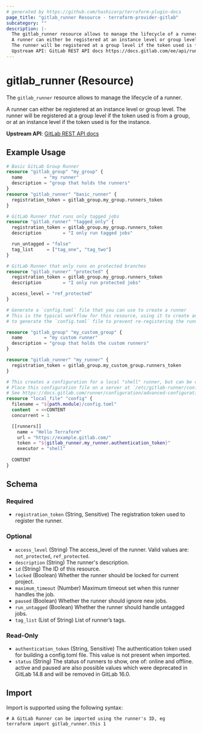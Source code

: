 ```yaml
---
# generated by https://github.com/hashicorp/terraform-plugin-docs
page_title: "gitlab_runner Resource - terraform-provider-gitlab"
subcategory: ""
description: |-
  The gitlab_runner resource allows to manage the lifecycle of a runner.
  A runner can either be registered at an instance level or group level.
  The runner will be registered at a group level if the token used is from a group, or at an instance level if the token used is for the instance.
  Upstream API: GitLab REST API docs https://docs.gitlab.com/ee/api/runners.html#register-a-new-runner
---
```


# gitlab_runner (Resource)

The `gitlab_runner` resource allows to manage the lifecycle of a runner.
		
A runner can either be registered at an instance level or group level. 
The runner will be registered at a group level if the token used is from a group, or at an instance level if the token used is for the instance.

**Upstream API**: [GitLab REST API docs](https://docs.gitlab.com/ee/api/runners.html#register-a-new-runner)

## Example Usage

```terraform
# Basic GitLab Group Runner
resource "gitlab_group" "my_group" {
  name        = "my runner"
  description = "group that holds the runners"
}
resource "gitlab_runner" "basic_runner" {
  registration_token = gitlab_group.my_group.runners_token
}

# GitLab Runner that runs only tagged jobs
resource "gitlab_runner" "tagged_only" {
  registration_token = gitlab_group.my_group.runners_token
  description        = "I only run tagged jobs"

  run_untagged = "false"
  tag_list     = ["tag_one", "tag_two"]
}

# GitLab Runner that only runs on protected branches
resource "gitlab_runner" "protected" {
  registration_token = gitlab_group.my_group.runners_token
  description        = "I only run protected jobs"

  access_level = "ref_protected"
}

# Generate a `config.toml` file that you can use to create a runner
# This is the typical workflow for this resource, using it to create an authentication_token which can then be used
# to generate the `config.toml` file to prevent re-registering the runner every time new hardware is created.

resource "gitlab_group" "my_custom_group" {
  name        = "my custom runner"
  description = "group that holds the custom runners"
}

resource "gitlab_runner" "my_runner" {
  registration_token = gitlab_group.my_custom_group.runners_token
}

# This creates a configuration for a local "shell" runner, but can be changed to generate whatever is needed.
# Place this configuration file on a server at `/etc/gitlab-runner/config.toml`, then run `gitlab-runner start`.
# See https://docs.gitlab.com/runner/configuration/advanced-configuration.html for more information.
resource "local_file" "config" {
  filename = "${path.module}/config.toml"
  content  = <<CONTENT
  concurrent = 1

  [[runners]]
    name = "Hello Terraform"
    url = "https://example.gitlab.com/"
    token = "${gitlab_runner.my_runner.authentication_token}"
    executor = "shell"
    
  CONTENT
}
```

<!-- schema generated by tfplugindocs -->
## Schema

### Required

- `registration_token` (String, Sensitive) The registration token used to register the runner.

### Optional

- `access_level` (String) The access_level of the runner. Valid values are: `not_protected`, `ref_protected`.
- `description` (String) The runner's description.
- `id` (String) The ID of this resource.
- `locked` (Boolean) Whether the runner should be locked for current project.
- `maximum_timeout` (Number) Maximum timeout set when this runner handles the job.
- `paused` (Boolean) Whether the runner should ignore new jobs.
- `run_untagged` (Boolean) Whether the runner should handle untagged jobs.
- `tag_list` (List of String) List of runner’s tags.

### Read-Only

- `authentication_token` (String, Sensitive) The authentication token used for building a config.toml file. This value is not present when imported.
- `status` (String) The status of runners to show, one of: online and offline. active and paused are also possible values
				              which were deprecated in GitLab 14.8 and will be removed in GitLab 16.0.

## Import

Import is supported using the following syntax:

```shell
# A GitLab Runner can be imported using the runner's ID, eg
terraform import gitlab_runner.this 1
```

